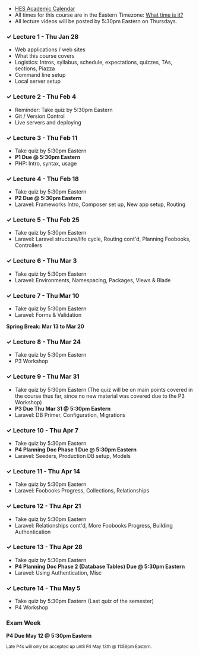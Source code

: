+ [HES Academic Calendar](https://www.extension.harvard.edu/academic-calendar)
+ All times for this course are in the Eastern Timezone: [What time is it?](/time.php)
+ All lecture videos will be posted by 5:30pm Eastern on Thursdays.


### &#x2713; Lecture 1 - Thu Jan 28
* Web applications / web sites
* What this course covers
* Logistics: Intros, syllabus, schedule, expectations, quizzes, TAs, sections, Piazza
* Command line setup
* Local server setup

### &#x2713; Lecture 2 - Thu Feb 4
* Reminder: Take quiz by 5:30pm Eastern
* Git / Version Control
* Live servers and deploying

### &#x2713; Lecture 3 - Thu Feb 11
* Take quiz by 5:30pm Eastern
*  __P1 Due @ 5:30pm Eastern__
* PHP: Intro, syntax, usage

### &#x2713; Lecture 4 - Thu Feb 18
* Take quiz by 5:30pm Eastern
* __P2 Due @ 5:30pm Eastern__
* Laravel: Frameworks Intro, Composer set up, New app setup, Routing

### &#x2713; Lecture 5 - Thu Feb 25
* Take quiz by 5:30pm Eastern
* Laravel: Laravel structure/life cycle, Routing cont'd, Planning Foobooks, Controllers

### &#x2713; Lecture 6 - Thu Mar 3
* Take quiz by 5:30pm Eastern
* Laravel: Environments, Namespacing, Packages, Views & Blade

### &#x2713; Lecture 7 - Thu Mar 10
* Take quiz by 5:30pm Eastern
* Laravel: Forms & Validation

__Spring Break: Mar 13 to Mar 20__

### &#x2713; Lecture 8 - Thu Mar 24
* Take quiz by 5:30pm Eastern
* P3 Workshop

### &#x2713; Lecture 9 - Thu Mar 31
* Take quiz by 5:30pm Eastern (The quiz will be on main points covered in the course thus far, since no new material was covered due to the P3 Workshop)
* __P3 Due Thu Mar 31 @ 5:30pm Eastern__
* Laravel: DB Primer, Configuration, Migrations

### &#x2713; Lecture 10 - Thu Apr 7
* Take quiz by 5:30pm Eastern
* __P4 Planning Doc Phase 1 Due @ 5:30pm Eastern__
* Laravel: Seeders, Production DB setup, Models

### &#x2713; Lecture 11 - Thu Apr 14
* Take quiz by 5:30pm Eastern
* Laravel: Foobooks Progress, Collections, Relationships

### &#x2713; Lecture 12 - Thu Apr 21
* Take quiz by 5:30pm Eastern
* Laravel: Relationships cont'd, More Foobooks Progress, Building Authentication

### &#x2713; Lecture 13 - Thu Apr 28
* Take quiz by 5:30pm Eastern
* __P4 Planning Doc Phase 2 (Database Tables) Due @ 5:30pm Eastern__
* Laravel: Using Authentication, Misc

### &#x2713; Lecture 14 - Thu May 5
* Take quiz by 5:30pm Eastern (Last quiz of the semester)
* P4 Workshop

### Exam Week

__P4 Due May 12 @ 5:30pm Eastern__

<small>Late P4s will only be accepted up until Fri May 13th @ 11:59pm Eastern. </small>
